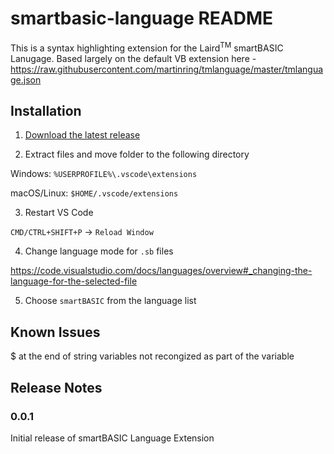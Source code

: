 # smartbasic-language README

This is a syntax highlighting extension for the Laird<sup>TM</sup> smartBASIC Lanugage. Based largely on the default VB extension here - https://raw.githubusercontent.com/martinring/tmlanguage/master/tmlanguage.json

## Installation

1. [Download the latest release](https://github.com/zacherkkila/smartBASIC-VS-Code-Extension/releases/latest)

2. Extract files and move folder to the following directory

 Windows: `%USERPROFILE%\.vscode\extensions`
 
 macOS/Linux: `$HOME/.vscode/extensions`

3. Restart VS Code

 `CMD/CTRL+SHIFT+P` -> `Reload Window`

4. Change language mode for `.sb` files

 https://code.visualstudio.com/docs/languages/overview#_changing-the-language-for-the-selected-file

5. Choose `smartBASIC` from the language list

## Known Issues

$ at the end of string variables not recongized as part of the variable

## Release Notes

### 0.0.1

Initial release of smartBASIC Language Extension
